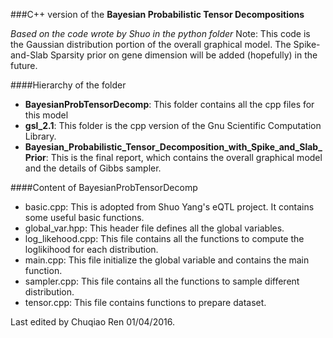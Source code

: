 ###C++ version of the __Bayesian Probabilistic Tensor Decompositions__

_Based on the code wrote by Shuo in the python folder_
Note: This code is the Gaussian distribution portion of the overall graphical model. The Spike-and-Slab Sparsity prior on gene dimension will be added (hopefully) in the future.

####Hierarchy of the folder
- __BayesianProbTensorDecomp__: This folder contains all the cpp files for this model
- __gsl_2.1__: This folder is the cpp version of the Gnu Scientific Computation Library.
- __Bayesian_Probabilistic_Tensor_Decomposition_with_Spike_and_Slab_Prior__: This is the final report, which contains the overall graphical model and the details of Gibbs sampler.

####Content of BayesianProbTensorDecomp
- basic.cpp: This is adopted from Shuo Yang's eQTL project. It contains some useful basic functions.
- global_var.hpp: This header file defines all the global variables.
- log_likehood.cpp: This file contains all the functions to compute the loglikihood for each distribution.
- main.cpp: This file initialize the global variable and contains the main function.
- sampler.cpp: This file contains all the functions to sample different distribution.
- tensor.cpp: This file contains functions to prepare dataset. 


Last edited by Chuqiao Ren 01/04/2016.
